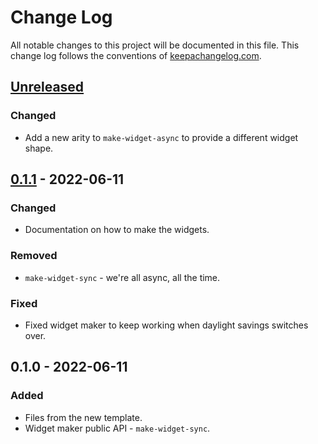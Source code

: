 # Change Log
All notable changes to this project will be documented in this file. This change log follows the conventions of [keepachangelog.com](http://keepachangelog.com/).

## [Unreleased]
### Changed
- Add a new arity to `make-widget-async` to provide a different widget shape.

## [0.1.1] - 2022-06-11
### Changed
- Documentation on how to make the widgets.

### Removed
- `make-widget-sync` - we're all async, all the time.

### Fixed
- Fixed widget maker to keep working when daylight savings switches over.

## 0.1.0 - 2022-06-11
### Added
- Files from the new template.
- Widget maker public API - `make-widget-sync`.

[Unreleased]: https://sourcehost.site/your-name/vending-machine-business/compare/0.1.1...HEAD
[0.1.1]: https://sourcehost.site/your-name/vending-machine-business/compare/0.1.0...0.1.1
